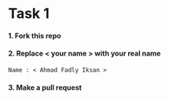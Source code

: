# Task 1

#### 1. Fork this repo

#### 2. Replace < your name > with your real name

```
Name : < Ahmad Fadly Iksan >  
```

#### 3. Make a pull request
